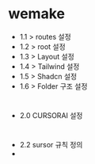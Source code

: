 # wemake

- 1.1 > routes 설정
- 1.2 > root 설정
- 1.3 > Layout 설정
- 1.4 > Tailwind 설정
- 1.5 > Shadcn 설정
- 1.6 > Folder 구조 설정

#

- 2.0 CURSORAI 설정

#

- 2.2 sursor 규칙 정의
-
